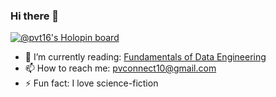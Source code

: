 ### Hi there 👋

[![@pvt16's Holopin board](https://holopin.io/api/user/board?user=pvt16)](https://holopin.io/@pvt16)


- 🌱 I’m currently reading: [Fundamentals of Data Engineering](https://www.oreilly.com/library/view/fundamentals-of-data/9781098108298/)
- 📫 How to reach me: pvconnect10@gmail.com
- ⚡ Fun fact: I love science-fiction

<!--
**pvt-16/pvt-16** is a ✨ _special_ ✨ repository because its `README.md` (this file) appears on your GitHub profile.

Holopin badge board - https://www.holopin.io/@pvt16

Here are some ideas to get you started:

- 🔭 I’m currently working on ...
- 🌱 I’m currently learning ...
- 👯 I’m looking to collaborate on ...
- 🤔 I’m looking for help with ...
- 💬 Ask me about ...
- 📫 How to reach me: ...
- 😄 Pronouns: ...
- ⚡ Fun fact: ...
-->
